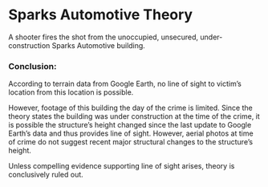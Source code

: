 # Sparks Automotive Theory
A shooter fires the shot from the unoccupied, unsecured, under-construction Sparks Automotive building.

### Conclusion: 
According to terrain data from Google Earth, no line of sight to victim’s location from this location is possible. 

However, footage of this building the day of the crime is limited. Since the theory states the building was under construction at the time of the crime, it is possible the structure’s height changed since the last update to Google Earth’s data and thus provides line of sight. However, aerial photos at time of crime do not suggest recent major structural changes to the structure’s height.

Unless compelling evidence supporting line of sight arises, theory is conclusively ruled out.